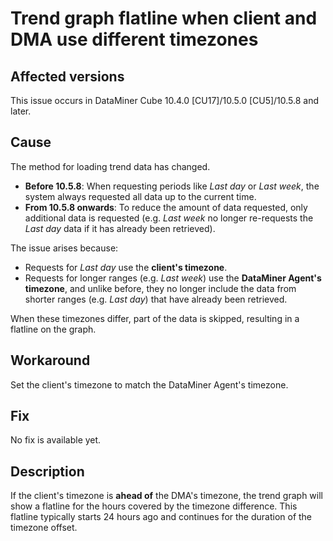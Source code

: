 ﻿---
uid: KI_Trend_flatline_different_timezones
---

# Trend graph flatline when client and DMA use different timezones

## Affected versions

This issue occurs in DataMiner Cube 10.4.0 [CU17]/10.5.0 [CU5]/10.5.8 and later.

## Cause

The method for loading trend data has changed.  
- **Before 10.5.8**: When requesting periods like *Last day* or *Last week*, the system always requested all data up to the current time.  
- **From 10.5.8 onwards**: To reduce the amount of data requested, only additional data is requested (e.g. *Last week* no longer re-requests the *Last day* data if it has already been retrieved).  

The issue arises because:  
- Requests for *Last day* use the **client's timezone**.  
- Requests for longer ranges (e.g. *Last week*) use the **DataMiner Agent's timezone**, and unlike before, they no longer include the data from shorter ranges (e.g. *Last day*) that have already been retrieved.

When these timezones differ, part of the data is skipped, resulting in a flatline on the graph.

## Workaround

Set the client's timezone to match the DataMiner Agent's timezone.

## Fix

No fix is available yet. <!-- RN 43757 -->

## Description

If the client's timezone is **ahead of** the DMA's timezone, the trend graph will show a flatline for the hours covered by the timezone difference. This flatline typically starts 24 hours ago and continues for the duration of the timezone offset.
